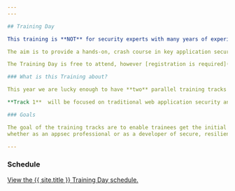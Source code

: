 ```yaml
---
---

## Training Day

This training is **NOT** for security experts with many years of experience, but for the rest of us:   

The aim is to provide a hands-on, crash course in key application security topics for developers, QA engineers, and anyone new to the AppSec field! 

The Training Day is free to attend, however [registration is required](Register). 

### What is this Training about? 

This year we are lucky enough to have **two** parallel training tracks for attendees to learn from.

**Track 1**  will be focused on traditional web application security and **Track 2** will be focused on mobile application security. Both tracks will combine expert trainers with hands-on and practical exercises to help you get a better understanding of your chosen area.

### Goals   

The goal of the training tracks are to enable trainees get the initial understanding and hands-on skills required to find their path in the appsec field,   
whether as an appsec professional or as a developer of secure, resilient, and robust code. 

---
```


### Schedule

<a id="sched-embed" href="https://{{ site.sched }}/overview/type/Training" data-sched-bg="dark">View the {{ site.title }} Training Day schedule.</a><script type="text/javascript" src="https://{{ site.sched }}/js/embed.js"></script>
